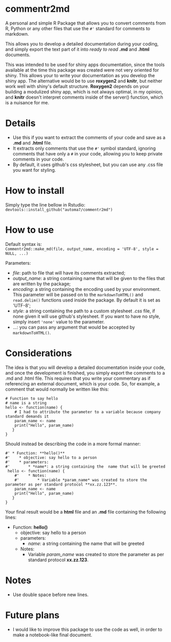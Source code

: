 # commentr2md
A personal and simple R Package that allows you to convert comments from R, Python or any other files that use the `#'` standard for comments to markdown.

This allows you to develop a detailed documentation during your coding, and simply export the text part of it into *ready to read* **.md** and **.html** documents.

This was intended to be used for shiny apps documentation, since the tools available at the time this package was created were not very oriented for shiny. This allows your to write your documentation as you develop the shiny app. The alternative would be to use **roxygen2** and **knitr**, but neither work well with shiny's default structure. **Roxygen2** depends on your building a modulized shiny app, which is not always optimal, in my opinion, and **knitr** doesn't interpret comments inside of the server() function, which is a nuisance for me.

# Details
 * Use this if you want to extract the comments of your code and save as a **.md** and **.html** file.
 * It extracts only comments that use the `#'` symbol standard, ignoring comments that have only a `#` in your code, allowing you to keep private comments in your code.
 * By default, it uses github's css stylesheet, but you can use any .css file you want for styling.

#  How to install

Simply type the line bellow in Rstudio:  
`devtools::install_github("automa7/commentr2md")`

# How to use
Default syntax is:  
`Commentr2md::make_md(file, output_name, encoding = 'UTF-8', style = NULL, ...)`

Parameters:
* *file*: path to file that will have its comments extracted;
* *output_name*: a string containing name that will be given to the files that are written by the package;
* *encoding*: a string containing the encoding used by your environment. This parameter will be passed on to the `markdownToHTML()` and `read.delim()` functions used inside the package. By default it is set as 'UTF-8';
* *style*: a string containing the path to a custom stylesheet *.css* file, if none given it will use github's stylesheet. If you want to have no style, simply insert `'none'` value to the parameter.
* ...: you can pass any argument that would be accepted by `markdownToHTML()`.


# Considerations 

 The idea is that you will develop a detailed documentation inside your code, and once the development is finished, you simply export the comments to a .md and .html file. 
 This requires that you write your commentary as if referencing an external document, which is your code. So, for example, a comment that would normally be written like this: 
 ``` 
 # Function to say hello
 # name is a string
 hello <- function(name) {
     # I had to attribute the parameter to a variable because company standard demands it
     param_name <- name
     print("Hello", param_name)
    }
 }
 ```
 
 Should instead be describing the code in a more formal manner: 
 ```
 #' * Function: **hello()**  
 #'    * objective: say hello to a person  
 #'    * parameters:  
 #'        * *name*: a string containing the  name that will be greeted  
  hello <- function(name) {
     #'    * Notes:  
     #'        * Variable *param_name* was created to store the parameter as per standard protocol **xx.zz.123**.
     param_name <- name
     print("Hello", param_name)
    }
 }
 ```
 Your final result would be a **html** file and an **.md** file containing the following lines:
   * Function: **hello()**  
     * objective: say hello to a person  
     * parameters:  
        * *name*: a string containing the  name that will be greeted  
     * Notes:  
        * Variable *param_name* was created to store the parameter as per standard protocol **xx.zz.123**.

# Notes

* Use double space before new lines.

# Future plans
* I would like to improve this package to use the code as well, in order to make a notebook-like final document.
